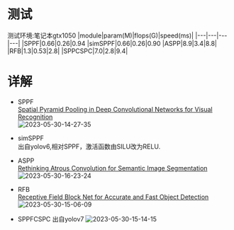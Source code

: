 # 测试  
测试环境:笔记本gtx1050
|module|param(M)|flops(G)|speed(ms)|
|---|---|---|---|
|SPPF|0.66|0.26|0.94
|simSPPF|0.66|0.26|0.90
|ASPP|8.9|3.4|8.8|
|RFB|1.3|0.53|2.8|
|SPPCSPC|7.0|2.8|9.4|
# 详解  

- SPPF  
    [Spatial Pyramid Pooling in Deep Convolutional Networks for Visual Recognition](https://arxiv.org/pdf/1406.4729.pdf)  
    ![2023-05-30-14-27-35](https://cdn.jsdelivr.net/gh/pleb631/ImgManager@main/img/2023-05-30-14-27-35.png)  
- simSPPF  
    出自yolov6,相对SPPF，激活函数由SILU改为RELU.  

- ASPP  
    [Rethinking Atrous Convolution for Semantic Image Segmentation](https://arxiv.org/abs/1706.05587)  
    ![2023-05-30-16-23-24](https://cdn.jsdelivr.net/gh/pleb631/ImgManager@main/img/2023-05-30-16-23-24.png)
- RFB  
    [Receptive Field Block Net for Accurate and Fast Object Detection](https://arxiv.org/abs/1711.07767)  
    ![2023-05-30-15-06-09](https://cdn.jsdelivr.net/gh/pleb631/ImgManager@main/img/2023-05-30-15-06-09.png)  
- SPPFCSPC
    出自yolov7
    ![2023-05-30-15-14-15](https://cdn.jsdelivr.net/gh/pleb631/ImgManager@main/img/2023-05-30-15-14-15.png)
